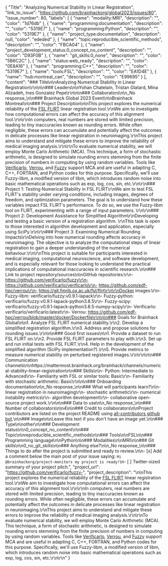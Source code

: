 {
  "Title": "Analyzing Numerical Stability in Linear Registration",
  "link_to_issue": "https://github.com/brainhackorg/global2023/issues/80",
  "issue_number": 80,
  "labels": [
    {
      "name": "modality:MRI",
      "description": "",
      "color": "1d76db"
    },
    {
      "name": "programming:documentation",
      "description": "",
      "color": "5319E7"
    },
    {
      "name": "programming:Python",
      "description": "",
      "color": "5319E7"
    },
    {
      "name": "project_type:documentation",
      "description": null,
      "color": "ededed"
    },
    {
      "name": "topic:reproducible_scientific_methods",
      "description": "",
      "color": "FBCA04"
    },
    {
      "name": "project_development_status:0_concept_no_content",
      "description": "",
      "color": "D93F0B"
    },
    {
      "name": "git_skills:0_none",
      "description": "",
      "color": "5B6C2C"
    },
    {
      "name": "status:web_ready",
      "description": "",
      "color": "0E8A16"
    },
    {
      "name": "programming:C++",
      "description": "",
      "color": "5319E7"
    },
    {
      "name": "tools:FSL",
      "description": "",
      "color": "EA1D4E"
    },
    {
      "name": "hub:montreal_can",
      "description": "",
      "color": "E99695"
    }
  ],
  "content": "### Title\n\nAnalyzing Numerical Stability in Linear Registration\r\n\n\n### Leaders\n\nYohan Chatelain, Tristan Glatard, Mina Alizadeh, Ines Gonzalez Pepe\r\n\n\n### Collaborators\n\n_No response_\n\n### Brainhack Global 2023 Event\n\nBrainhack Montreal\n\n### Project Description\n\nThis project explores the numerical reliability of the [FSL FLIRT](https://fsl.fmrib.ox.ac.uk/fsl/fslwiki/FLIRT) linear registration tool.\r\nWe aim to investigate how computational errors can affect the accuracy of this alignment tool.\r\n\r\nIn computers, real numbers are stored with limited precision, leading to tiny inaccuracies known as rounding errors. While often negligible, these errors can accumulate and potentially affect the outcomes in delicate processes like linear registration in neuroimaging.\r\nThis project aims to understand and mitigate these errors to improve the reliability of medical imaging analysis.\r\n\r\nTo evaluate numerical stability, we will employ Monte Carlo Arithmetic (MCA). This technique, a form of stochastic arithmetic, is designed to simulate rounding errors stemming from the finite precision of numbers in computing by using random variables. Tools like [Verificarlo](https://github.com/verificarlo/verificarlo), [Verrou](https://github.com/edf-hpc/verrou), and [Fuzzy](https://github.com/verificarlo/fuzzy) support MCA and are useful in adapting C, C++, FORTRAN, and Python codes for this purpose. Specifically, we'll use Fuzzy-libm, a modified version of libm, which introduces random noise into basic mathematical operations such as exp, log, cos, sin, etc.\r\n\r\n### Project 1: Testing Numerical Stability in FSL FLIRT\r\nWe aim to test FSL FLIRT's stability under varying conditions, including images, degrees of freedom, and optimization parameters. The goal is to understand how these variables impact FSL FLIRT's performance. To do so, we use the Fuzzy-libm tool on FLIRT, experimenting with a range of input parameters. \r\n\r\n### Project 2: Development Assistance for Simplified Algorithm\r\nDeveloping and testing a basic version of a registration algorithm. \r\nThis task is open to those interested in algorithm development and application, especially using SciPy.\r\n\r\n### Project 3: Examining Numerical Rounding Impacts\r\nDelving into how numerical rounding affects accuracy in neuroimaging. The objective is to analyze the computational steps of linear registration to gain a deeper understanding of the numerical behaviour.\r\n\r\nThis project is suitable for participants interested in medical imaging, computational neuroscience, and software development, and is especially relevant for those looking to understand the practical implications of computational inaccuracies in scientific research.\n\n### Link to project repository/sources\n\nGitHub repositories:\r\n- https://github.com/verificarlo/fuzzy\r\n- https://github.com/verificarlo/verificarlo\r\n- https://github.com/edf-hpc/verrou\r\n- https://git.fmrib.ox.ac.uk/fsl/flirt\r\n\r\nDocker images:\r\n- Fuzzy-libm: verificarlo/fuzzy:v0.9.1-lapack\r\n- Fuzzy-python: verificarlo/fuzzy:v0.9.1-lapack-python3.8.5\r\n- Fuzzy-scipy: verificarlo/fuzzy:v0.9.1-lapack-python3.8.5-numpy-scipy\r\n- Verificarlo: verificarlo/verificarlo:latest\r\n- Verrou: https://github.com/edf-hpc/verrou/blob/master/docker/Dockerfile\r\n\n\n### Goals for Brainhack Global\n\n1. Analyze FSL FLIRT numerical stability.\r\n2. Develop a simplified registration algorithm.\r\n3. Address and propose solutions for rounding issues.\r\n\n\n### Good first issues\n\n1. Provide a dataset to run FSL FLIRT on.\r\n2. Provide FSL FLIRT parameters to play with.\r\n3. Set up and run initial tests with FSL FLIRT.\r\n4. Help in the development of the simplified algorithm (SciPy implementation?).\r\n5. Provide metrics to measure numerical stability on perturbed registered images.\r\n\r\n\n\n### Communication channels\n\nhttps://mattermost.brainhack.org/brainhack/channels/numerical-stability-linear-registration\n\n### Skills\n\n- Python: Intermediate to Advanced\r\n- Familiarity with FSL or similar tools: Basic\r\n- Familiarity with stochastic arithmetic: Basic\r\n\n\n### Onboarding documentation\n\n_No response_\n\n### What will participants learn?\n\n- linear registration in neuroimaging\r\n- stochastic arithmetic\r\n- numerical instability metrics\r\n- algorithm development\r\n- collaborative open-source project work.\r\n\n\n### Data to use\n\n_No response_\n\n### Number of collaborators\n\n4\n\n### Credit to collaborators\n\nProject contributors are listed on the project README using [all-contributors github bot](https://github.com/all-contributors/all-contributors).\n\n### Image\n\nLeave this text if you don't have an image yet.\n\n### Type\n\nother\n\n### Development status\n\n0_concept_no_content\n\n### Topic\n\nreproducible_scientific_methods\n\n### Tools\n\nFSL\n\n### Programming language\n\nPython\n\n### Modalities\n\nMRI\n\n### Git skills\n\n0_no_git_skills\n\n### Anything else?\n\n_No response_\n\n### Things to do after the project is submitted and ready to review.\n\n- [x] Add a comment below the main post of your issue saying: `Hi @brainhackorg/project-monitors my project is ready!`\n- [ ] Twitter-sized summary of your project pitch.",
  "project_url": "https://github.com/verificarlo/fuzzy-",
  "project_description": "\n\nThis project explores the numerical reliability of the [FSL FLIRT](https://fsl.fmrib.ox.ac.uk/fsl/fslwiki/FLIRT) linear registration tool.\r\nWe aim to investigate how computational errors can affect the accuracy of this alignment tool.\r\n\r\nIn computers, real numbers are stored with limited precision, leading to tiny inaccuracies known as rounding errors. While often negligible, these errors can accumulate and potentially affect the outcomes in delicate processes like linear registration in neuroimaging.\r\nThis project aims to understand and mitigate these errors to improve the reliability of medical imaging analysis.\r\n\r\nTo evaluate numerical stability, we will employ Monte Carlo Arithmetic (MCA). This technique, a form of stochastic arithmetic, is designed to simulate rounding errors stemming from the finite precision of numbers in computing by using random variables. Tools like [Verificarlo](https://github.com/verificarlo/verificarlo), [Verrou](https://github.com/edf-hpc/verrou), and [Fuzzy](https://github.com/verificarlo/fuzzy) support MCA and are useful in adapting C, C++, FORTRAN, and Python codes for this purpose. Specifically, we'll use Fuzzy-libm, a modified version of libm, which introduces random noise into basic mathematical operations such as exp, log, cos, sin, etc.\r\n\r\n"
}